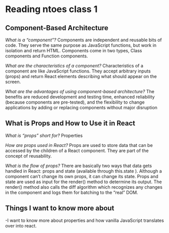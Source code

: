 # Reading ntoes class 1

## Component-Based Architecture

*What is a “component”?*
Components are independent and reusable bits of code. They serve the same purpose as JavaScript functions, but work in isolation and return HTML. Components come in two types, Class components and Function components.

*What are the characteristics of a component?*
Characteristics of a component are like JavaScript functions. They accept arbitrary inputs (props) and return React elements describing what should appear on the screen.

*What are the advantages of using component-based architecture?*
The benefits are reduced development and testing time, enhanced reliability (because components are pre-tested), and the flexibility to change applications by adding or replacing components without major disruption

## What is Props and How to Use it in React

*What is “props” short for?*
Properties

*How are props used in React?*
Props are used to store data that can be accessed by the children of a React component. They are part of the concept of reusability.

*What is the flow of props?*
There are basically two ways that data gets handled in React: props and state (available through this.state ). Although a component can’t change its own props, it can change its state. Props and state are used as input for the render() method to determine its output. The render() method also calls the diff algorithm which recognizes any changes in the component and logs them for batching to the “real” DOM.

## Things I want to know more about

-I want to know more about properties and how vanilla JavaScript translates over into react.
